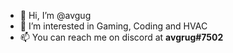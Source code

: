 - 👋 Hi, I’m @avgug
- 👀 I’m interested in Gaming, Coding and HVAC
- 📫 You can reach me on discord at **avgrug#7502**

<!---
avgug/avgug is a ✨ special ✨ repository because its `README.md` (this file) appears on your GitHub profile.
You can click the Preview link to take a look at your changes.
--->
